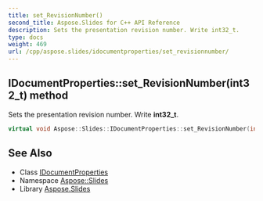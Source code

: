 ```yaml
---
title: set_RevisionNumber()
second_title: Aspose.Slides for C++ API Reference
description: Sets the presentation revision number. Write int32_t.
type: docs
weight: 469
url: /cpp/aspose.slides/idocumentproperties/set_revisionnumber/
---
```

## IDocumentProperties::set_RevisionNumber(int32_t) method


Sets the presentation revision number. Write **int32_t**.

```cpp
virtual void Aspose::Slides::IDocumentProperties::set_RevisionNumber(int32_t value)=0
```

## See Also

* Class [IDocumentProperties](./)
* Namespace [Aspose::Slides](../)
* Library [Aspose.Slides](../../)